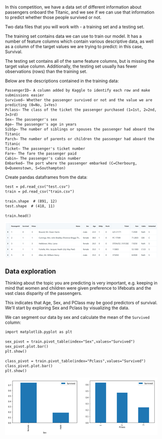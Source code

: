 In this competition, we have a data set of different information about passengers onboard the Titanic, and we see if we can use that information to predict whether those people survived or not.

Two data files that you will work with - a training set and a testing set.

The training set contains data we can use to train our model. It has a number of feature columns which contain various descriptive data, as well as a column of the target values we are trying to predict: in this case, Survival.

The testing set contains all of the same feature columns, but is missing the target value column. Additionally, the testing set usually has fewer observations (rows) than the training set.

Below are the descriptions contained in the training data:

    PassengerID— A column added by Kaggle to identify each row and make submissions easier
    Survived— Whether the passenger survived or not and the value we are predicting (0=No, 1=Yes)
    Pclass— The class of the ticket the passenger purchased (1=1st, 2=2nd, 3=3rd)
    Sex— The passenger's sex
    Age— The passenger's age in years
    SibSp— The number of siblings or spouses the passenger had aboard the Titanic
    Parch— The number of parents or children the passenger had aboard the Titanic
    Ticket— The passenger's ticket number
    Fare— The fare the passenger paid
    Cabin— The passenger's cabin number
    Embarked— The port where the passenger embarked (C=Cherbourg, Q=Queenstown, S=Southampton)

Create pandas dataframes from the data:

    test = pd.read_csv("test.csv")
    train = pd.read_csv("train.csv")

    train.shape  # (891, 12)
    test.shape  # (418, 11)

    train.head()

![](../../images/titanic1.png)

Data exploration
----------------
Thinking about the topic you are predicting is very important, e.g. keeping in mind that women and children were given preference to lifeboats and the vast class disparity of the passengers.

This indicates that Age, Sex, and PClass may be good predictors of survival. We'll start by exploring Sex and Pclass by visualizing the data.

We can segment our data by sex and calculate the mean of the `Survived` column:

    import matplotlib.pyplot as plt

    sex_pivot = train.pivot_table(index="Sex",values="Survived")
    sex_pivot.plot.bar()
    plt.show()

    class_pivot = train.pivot_table(index="Pclass",values="Survived")
    class_pivot.plot.bar()
    plt.show()

![](../../images/titanic2.png)



